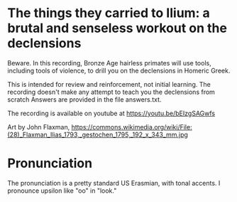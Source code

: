 The things they carried to Ilium: a brutal and senseless workout on the declensions
================================================================

Beware. In this recording, Bronze Age hairless primates will use tools, including
tools of violence, to drill you on the declensions in Homeric Greek.

This is intended for review and reinforcement, not initial learning.
The recording doesn't make any attempt to teach you the declensions from scratch
Answers are provided in the file answers.txt.

The recording is available on youtube at https://youtu.be/bEIzgSAGwfs

Art by  John Flaxman, https://commons.wikimedia.org/wiki/File:(28)_Flaxman_Ilias_1793,_gestochen_1795,_192_x_343_mm.jpg

# Pronunciation

The pronunciation is a pretty standard US Erasmian, with tonal accents. I pronounce
upsilon like "oo" in "look."

